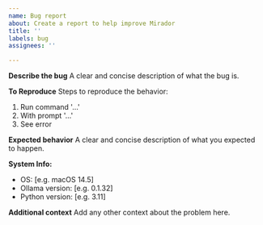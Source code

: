 ```yaml
---
name: Bug report
about: Create a report to help improve Mirador
title: ''
labels: bug
assignees: ''

---
```


**Describe the bug**
A clear and concise description of what the bug is.

**To Reproduce**
Steps to reproduce the behavior:
1. Run command '...'
2. With prompt '...'
3. See error

**Expected behavior**
A clear and concise description of what you expected to happen.

**System Info:**
 - OS: [e.g. macOS 14.5]
 - Ollama version: [e.g. 0.1.32]
 - Python version: [e.g. 3.11]

**Additional context**
Add any other context about the problem here.